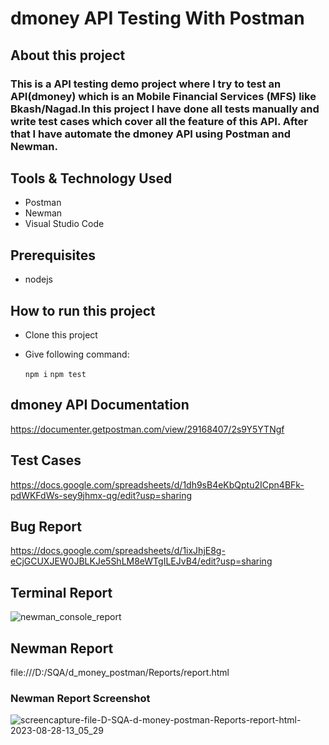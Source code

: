 # dmoney API Testing With Postman

## About this project
### This is a API testing demo project where I try to test an API(dmoney) which is an Mobile Financial Services (MFS) like Bkash/Nagad.In this project I have done all tests manually and write test cases which cover all the feature of this API. After that I have automate the dmoney API using Postman and Newman.

## Tools & Technology Used
- Postman
- Newman
- Visual Studio Code

## Prerequisites
- nodejs

## How to run this project
  - Clone this project
  - Give following command:

      ```npm i```
      ```npm test```

## dmoney API Documentation
https://documenter.getpostman.com/view/29168407/2s9Y5YTNgf

## Test Cases
https://docs.google.com/spreadsheets/d/1dh9sB4eKbQptu2ICpn4BFk-pdWKFdWs-sey9jhmx-qg/edit?usp=sharing

## Bug Report
https://docs.google.com/spreadsheets/d/1ixJhjE8g-eCjGCUXJEW0JBLKJe5ShLM8eWTgILEJvB4/edit?usp=sharing

## Terminal Report
![newman_console_report](https://github.com/rabbypathan/dmoney_API_Testing_With_Postman/assets/70917088/2b95ab8c-ad9b-4c6a-8d5a-98763fe6ef5f)

## Newman Report
file:///D:/SQA/d_money_postman/Reports/report.html

### Newman Report Screenshot
![screencapture-file-D-SQA-d-money-postman-Reports-report-html-2023-08-28-13_05_29](https://github.com/rabbypathan/dmoney_API_Testing_With_Postman/assets/70917088/d1c80bb7-4948-4b09-a06b-bb311906894c)


